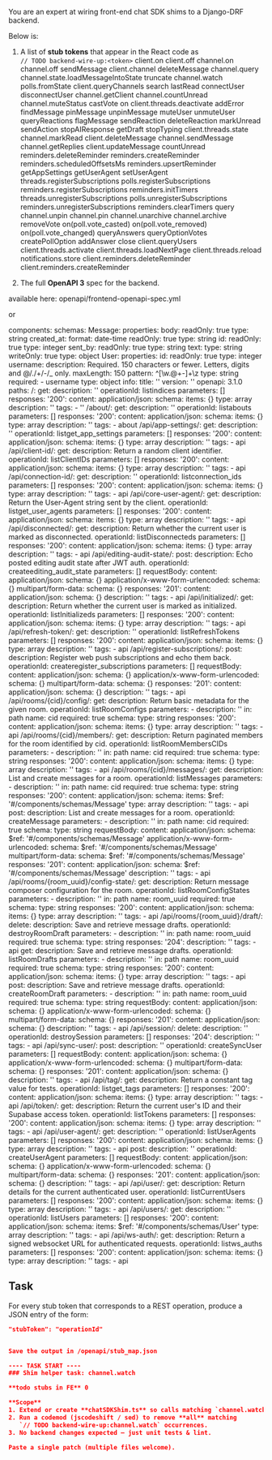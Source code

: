 You are an expert at wiring front-end chat SDK shims to a Django-DRF backend.

Below is:
1. A list of **stub tokens** that appear in the React code as  
   `// TODO backend-wire-up:<token>`
client.on
client.off
channel.on
channel.off
sendMessage
client.channel
deleteMessage
channel.query
channel.state.loadMessageIntoState
truncate
channel.watch
polls.fromState
client.queryChannels
search
lastRead
connectUser
disconnectUser
channel.getClient
channel.countUnread
channel.muteStatus
castVote
on
client.threads.deactivate
addError
findMessage
pinMessage
unpinMessage
muteUser
unmuteUser
queryReactions
flagMessage
sendReaction
deleteReaction
markUnread
sendAction
stopAIResponse
getDraft
stopTyping
client.threads.state
channel.markRead
client.deleteMessage
channel.sendMessage
channel.getReplies
client.updateMessage
countUnread
reminders.deleteReminder
reminders.createReminder
reminders.scheduledOffsetsMs
reminders.upsertReminder
getAppSettings
getUserAgent
setUserAgent
threads.registerSubscriptions
polls.registerSubscriptions
reminders.registerSubscriptions
reminders.initTimers
threads.unregisterSubscriptions
polls.unregisterSubscriptions
reminders.unregisterSubscriptions
reminders.clearTimers
query
channel.unpin
channel.pin
channel.unarchive
channel.archive
removeVote
on(poll.vote_casted)
on(poll.vote_removed)
on(poll.vote_changed)
queryAnswers
queryOptionVotes
createPollOption
addAnswer
close
client.queryUsers
client.threads.activate
client.threads.loadNextPage
client.threads.reload
notifications.store
client.reminders.deleteReminder
client.reminders.createReminder


2. The full **OpenAPI 3** spec for the backend.

available here: openapi/frontend-openapi-spec.yml

or 

components:
  schemas:
    Message:
      properties:
        body:
          readOnly: true
          type: string
        created_at:
          format: date-time
          readOnly: true
          type: string
        id:
          readOnly: true
          type: integer
        sent_by:
          readOnly: true
          type: string
        text:
          type: string
          writeOnly: true
      type: object
    User:
      properties:
        id:
          readOnly: true
          type: integer
        username:
          description: Required. 150 characters or fewer. Letters, digits and @/./+/-/_
            only.
          maxLength: 150
          pattern: ^[\w.@+-]+\z
          type: string
      required:
      - username
      type: object
info:
  title: ''
  version: ''
openapi: 3.1.0
paths:
  /:
    get:
      description: ''
      operationId: listindices
      parameters: []
      responses:
        '200':
          content:
            application/json:
              schema:
                items: {}
                type: array
          description: ''
      tags:
      - ''
  /about/:
    get:
      description: ''
      operationId: listabouts
      parameters: []
      responses:
        '200':
          content:
            application/json:
              schema:
                items: {}
                type: array
          description: ''
      tags:
      - about
  /api/app-settings/:
    get:
      description: ''
      operationId: listget_app_settings
      parameters: []
      responses:
        '200':
          content:
            application/json:
              schema:
                items: {}
                type: array
          description: ''
      tags:
      - api
  /api/client-id/:
    get:
      description: Return a random client identifier.
      operationId: listClientIDs
      parameters: []
      responses:
        '200':
          content:
            application/json:
              schema:
                items: {}
                type: array
          description: ''
      tags:
      - api
  /api/connection-id/:
    get:
      description: ''
      operationId: listconnection_ids
      parameters: []
      responses:
        '200':
          content:
            application/json:
              schema:
                items: {}
                type: array
          description: ''
      tags:
      - api
  /api/core-user-agent/:
    get:
      description: Return the User-Agent string sent by the client.
      operationId: listget_user_agents
      parameters: []
      responses:
        '200':
          content:
            application/json:
              schema:
                items: {}
                type: array
          description: ''
      tags:
      - api
  /api/disconnected/:
    get:
      description: Return whether the current user is marked as disconnected.
      operationId: listDisconnecteds
      parameters: []
      responses:
        '200':
          content:
            application/json:
              schema:
                items: {}
                type: array
          description: ''
      tags:
      - api
  /api/editing-audit-state/:
    post:
      description: Echo posted editing audit state after JWT auth.
      operationId: createediting_audit_state
      parameters: []
      requestBody:
        content:
          application/json:
            schema: {}
          application/x-www-form-urlencoded:
            schema: {}
          multipart/form-data:
            schema: {}
      responses:
        '201':
          content:
            application/json:
              schema: {}
          description: ''
      tags:
      - api
  /api/initialized/:
    get:
      description: Return whether the current user is marked as initialized.
      operationId: listInitializeds
      parameters: []
      responses:
        '200':
          content:
            application/json:
              schema:
                items: {}
                type: array
          description: ''
      tags:
      - api
  /api/refresh-token/:
    get:
      description: ''
      operationId: listRefreshTokens
      parameters: []
      responses:
        '200':
          content:
            application/json:
              schema:
                items: {}
                type: array
          description: ''
      tags:
      - api
  /api/register-subscriptions/:
    post:
      description: Register web push subscriptions and echo them back.
      operationId: createregister_subscriptions
      parameters: []
      requestBody:
        content:
          application/json:
            schema: {}
          application/x-www-form-urlencoded:
            schema: {}
          multipart/form-data:
            schema: {}
      responses:
        '201':
          content:
            application/json:
              schema: {}
          description: ''
      tags:
      - api
  /api/rooms/{cid}/config/:
    get:
      description: Return basic metadata for the given room.
      operationId: listRoomConfigs
      parameters:
      - description: ''
        in: path
        name: cid
        required: true
        schema:
          type: string
      responses:
        '200':
          content:
            application/json:
              schema:
                items: {}
                type: array
          description: ''
      tags:
      - api
  /api/rooms/{cid}/members/:
    get:
      description: Return paginated members for the room identified by cid.
      operationId: listRoomMembersCIDs
      parameters:
      - description: ''
        in: path
        name: cid
        required: true
        schema:
          type: string
      responses:
        '200':
          content:
            application/json:
              schema:
                items: {}
                type: array
          description: ''
      tags:
      - api
  /api/rooms/{cid}/messages/:
    get:
      description: List and create messages for a room.
      operationId: listMessages
      parameters:
      - description: ''
        in: path
        name: cid
        required: true
        schema:
          type: string
      responses:
        '200':
          content:
            application/json:
              schema:
                items:
                  $ref: '#/components/schemas/Message'
                type: array
          description: ''
      tags:
      - api
    post:
      description: List and create messages for a room.
      operationId: createMessage
      parameters:
      - description: ''
        in: path
        name: cid
        required: true
        schema:
          type: string
      requestBody:
        content:
          application/json:
            schema:
              $ref: '#/components/schemas/Message'
          application/x-www-form-urlencoded:
            schema:
              $ref: '#/components/schemas/Message'
          multipart/form-data:
            schema:
              $ref: '#/components/schemas/Message'
      responses:
        '201':
          content:
            application/json:
              schema:
                $ref: '#/components/schemas/Message'
          description: ''
      tags:
      - api
  /api/rooms/{room_uuid}/config-state/:
    get:
      description: Return message composer configuration for the room.
      operationId: listRoomConfigStates
      parameters:
      - description: ''
        in: path
        name: room_uuid
        required: true
        schema:
          type: string
      responses:
        '200':
          content:
            application/json:
              schema:
                items: {}
                type: array
          description: ''
      tags:
      - api
  /api/rooms/{room_uuid}/draft/:
    delete:
      description: Save and retrieve message drafts.
      operationId: destroyRoomDraft
      parameters:
      - description: ''
        in: path
        name: room_uuid
        required: true
        schema:
          type: string
      responses:
        '204':
          description: ''
      tags:
      - api
    get:
      description: Save and retrieve message drafts.
      operationId: listRoomDrafts
      parameters:
      - description: ''
        in: path
        name: room_uuid
        required: true
        schema:
          type: string
      responses:
        '200':
          content:
            application/json:
              schema:
                items: {}
                type: array
          description: ''
      tags:
      - api
    post:
      description: Save and retrieve message drafts.
      operationId: createRoomDraft
      parameters:
      - description: ''
        in: path
        name: room_uuid
        required: true
        schema:
          type: string
      requestBody:
        content:
          application/json:
            schema: {}
          application/x-www-form-urlencoded:
            schema: {}
          multipart/form-data:
            schema: {}
      responses:
        '201':
          content:
            application/json:
              schema: {}
          description: ''
      tags:
      - api
  /api/session/:
    delete:
      description: ''
      operationId: destroySession
      parameters: []
      responses:
        '204':
          description: ''
      tags:
      - api
  /api/sync-user/:
    post:
      description: ''
      operationId: createSyncUser
      parameters: []
      requestBody:
        content:
          application/json:
            schema: {}
          application/x-www-form-urlencoded:
            schema: {}
          multipart/form-data:
            schema: {}
      responses:
        '201':
          content:
            application/json:
              schema: {}
          description: ''
      tags:
      - api
  /api/tag/:
    get:
      description: Return a constant tag value for tests.
      operationId: listget_tags
      parameters: []
      responses:
        '200':
          content:
            application/json:
              schema:
                items: {}
                type: array
          description: ''
      tags:
      - api
  /api/token/:
    get:
      description: Return the current user's ID and their Supabase access token.
      operationId: listTokens
      parameters: []
      responses:
        '200':
          content:
            application/json:
              schema:
                items: {}
                type: array
          description: ''
      tags:
      - api
  /api/user-agent/:
    get:
      description: ''
      operationId: listUserAgents
      parameters: []
      responses:
        '200':
          content:
            application/json:
              schema:
                items: {}
                type: array
          description: ''
      tags:
      - api
    post:
      description: ''
      operationId: createUserAgent
      parameters: []
      requestBody:
        content:
          application/json:
            schema: {}
          application/x-www-form-urlencoded:
            schema: {}
          multipart/form-data:
            schema: {}
      responses:
        '201':
          content:
            application/json:
              schema: {}
          description: ''
      tags:
      - api
  /api/user/:
    get:
      description: Return details for the current authenticated user.
      operationId: listCurrentUsers
      parameters: []
      responses:
        '200':
          content:
            application/json:
              schema:
                items: {}
                type: array
          description: ''
      tags:
      - api
  /api/users/:
    get:
      description: ''
      operationId: listUsers
      parameters: []
      responses:
        '200':
          content:
            application/json:
              schema:
                items:
                  $ref: '#/components/schemas/User'
                type: array
          description: ''
      tags:
      - api
  /api/ws-auth/:
    get:
      description: Return a signed websocket URL for authenticated requests.
      operationId: listws_auths
      parameters: []
      responses:
        '200':
          content:
            application/json:
              schema:
                items: {}
                type: array
          description: ''
      tags:
      - api



## Task
For every stub token that corresponds to a REST operation, produce a JSON
entry of the form:

```json
"stubToken": "operationId"


Save the output in /openapi/stub_map.json

---- TASK START ----
### Shim helper task: channel.watch

**todo stubs in FE** 0

**Scope**
1. Extend or create **chatSDKShim.ts** so calls matching `channel.watch` resolve.
2. Run a codemod (jscodeshift / sed) to remove **all** matching
   `// TODO backend-wire-up:channel.watch` occurrences.
3. No backend changes expected – just unit tests & lint.

Paste a single patch (multiple files welcome).
